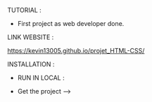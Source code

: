 TUTORIAL :

- First project as web developer done.


LINK WEBSITE :

https://kevin13005.github.io/projet_HTML-CSS/


INSTALLATION :

- RUN IN LOCAL :

- Get the project -->
